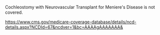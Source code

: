 Cochleostomy with Neurovascular Transplant for Meniere's Disease is not covered.

https://www.cms.gov/medicare-coverage-database/details/ncd-details.aspx?NCDId=67&ncdver=1&bc=AAAAgAAAAAAA&
